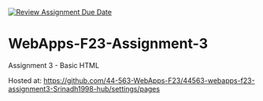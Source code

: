 [![Review Assignment Due Date](https://classroom.github.com/assets/deadline-readme-button-24ddc0f5d75046c5622901739e7c5dd533143b0c8e959d652212380cedb1ea36.svg)](https://classroom.github.com/a/q2-Q7VCy)
# WebApps-F23-Assignment-3
Assignment 3 - Basic HTML

Hosted at:
https://github.com/44-563-WebApps-F23/44563-webapps-f23-assignment3-Srinadh1998-hub/settings/pages
